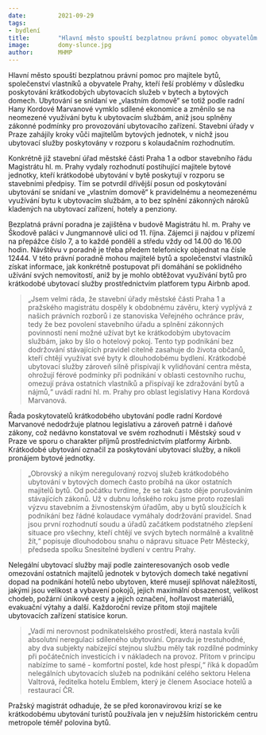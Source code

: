```yaml
---
date:         2021-09-29
tags:         
- bydlení
title:        "Hlavní město spouští bezplatnou právní pomoc obyvatelům a společenstvím vlastníků v domech s byty využívanými ke krátkodobému ubytování"
image: 	      domy-slunce.jpg
author:       MHMP
---
```


Hlavní město spouští bezplatnou právní pomoc pro majitele bytů, společenství vlastníků a obyvatele Prahy, kteří řeší problémy v důsledku poskytování krátkodobých ubytovacích služeb v bytech a bytových domech. Ubytování se snídaní ve „vlastním domově“ se totiž podle radní Hany Kordové Marvanové vymklo sdílené ekonomice a změnilo se na neomezené využívání bytu k ubytovacím službám, aniž jsou splněny zákonné podmínky pro provozování ubytovacího zařízení. Stavební úřady v Praze zahájily kroky vůči majitelům bytových jednotek, v nichž jsou ubytovací služby poskytovány v rozporu s kolaudačním rozhodnutím.

Konkrétně již stavební úřad městské části Praha 1 a odbor stavebního řádu Magistrátu hl. m. Prahy vydaly rozhodnutí postihující majitele bytové jednotky, kteří krátkodobé ubytování v bytě poskytují v rozporu se stavebními předpisy. Tím se potvrdil dřívější posun od poskytování ubytování se snídaní ve „vlastním domově“ k pravidelnému a neomezenému využívání bytu k ubytovacím službám, a to bez splnění zákonných nároků kladených na ubytovací zařízení, hotely a penziony.

Bezplatná právní poradna je zajištěna v budově Magistrátu hl. m. Prahy ve Škodově paláci v Jungmannově ulici od 11. října. Zájemci ji najdou v přízemí na přepážce číslo 7, a to každé pondělí a středu vždy od 14.00 do 16.00 hodin. Návštěvu v poradně je třeba předem telefonicky objednat na čísle 12444.  V této právní poradně mohou majitelé bytů a společenství vlastníků získat informace, jak konkrétně postupovat při domáhání se poklidného užívání svých nemovitostí, aniž by je mohlo obtěžovat využívání bytů pro krátkodobé ubytovací služby prostřednictvím platforem typu Airbnb apod.

> „Jsem velmi ráda, že stavební úřady městské části Praha 1 a pražského magistrátu dospěly k obdobnému závěru, který vyplývá z našich právních rozborů i ze stanoviska Veřejného ochránce práv, tedy že bez povolení stavebního úřadu a splnění zákonných povinností není možné užívat byt ke krátkodobým ubytovacím službám, jako by šlo o hotelový pokoj. Tento typ podnikání bez dodržování stávajících pravidel citelně zasahuje do života občanů, kteří chtějí využívat své byty k dlouhodobému bydlení. Krátkodobé ubytovací služby zároveň silně přispívají k vylidňování centra města, ohrožují férové podmínky při podnikání v oblasti cestovního ruchu, omezují práva ostatních vlastníků a přispívají ke zdražování bytů a nájmů,“ uvádí radní hl. m. Prahy pro oblast legislativy Hana Kordová Marvanová.

Řada poskytovatelů krátkodobého ubytování podle radní Kordové Marvanové nedodržuje platnou legislativu a zároveň patrně i daňové zákony, což nedávno konstatoval ve svém rozhodnutí i Městský soud v Praze ve sporu o charakter příjmů prostřednictvím platformy Airbnb. Krátkodobé ubytování označil za poskytování ubytovací služby, a nikoli pronájem bytové jednotky. 

> „Obrovský a nikým neregulovaný rozvoj služeb krátkodobého ubytování v bytových domech často probíhá na úkor ostatních majitelů bytů. Od počátku tvrdíme, že se tak často děje porušováním stávajících zákonů. Už v dubnu loňského roku jsme proto rozeslali výzvu stavebním a živnostenským úřadům, aby u bytů sloužících k podnikání bez řádné kolaudace vymáhaly dodržování pravidel. Snad jsou první rozhodnutí soudu a úřadů začátkem podstatného zlepšení situace pro všechny, kteří chtějí ve svých bytech normálně a kvalitně žít,“ popisuje dlouhodobou snahu o nápravu situace Petr Městecký, předseda spolku Snesitelné bydlení v centru Prahy. 

Nelegální ubytovací služby mají podle zainteresovaných osob vedle omezování ostatních majitelů jednotek v bytových domech také negativní dopad na podnikání hotelů nebo ubytoven, které musejí splňovat náležitosti, jakými jsou velikost a vybavení pokojů, jejich maximální obsazenost, velikost chodeb, požární únikové cesty a jejich označení, hořlavost materiálů, evakuační výtahy a další. Každoroční revize přitom stojí majitele ubytovacích zařízení statisíce korun. 

> „Vadí mi nerovnost podnikatelského prostředí, která nastala kvůli absolutní neregulaci sdíleného ubytování. Opravdu je trestuhodné, aby dva subjekty nabízející stejnou službu měly tak rozdílné podmínky při počátečních investicích i v nákladech na provoz. Přitom v principu nabízíme to samé - komfortní postel, kde host přespí,“ říká k dopadům nelegálních ubytovacích služeb na podnikání celého sektoru Helena Valtrová, ředitelka hotelu Emblem, který je členem Asociace hotelů a restaurací ČR.

Pražský magistrát odhaduje, že se před koronavirovou krizí se ke krátkodobému ubytování turistů používala jen v nejužším historickém centru metropole téměř polovina bytů.
